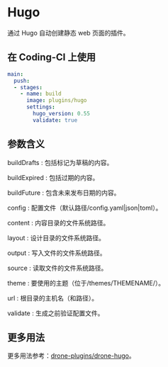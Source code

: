 # Hugo

通过 Hugo 自动创建静态 web 页面的插件。

## 在 Coding-CI 上使用

```yml
main:
  push:
  - stages:
    - name: build
      image: plugins/hugo
      settings:
        hugo_version: 0.55
        validate: true
```

## 参数含义

buildDrafts
: 包括标记为草稿的内容。

buildExpired
: 包括过期的内容。

buildFuture
: 包含未来发布日期的内容。

config
: 配置文件（默认路径/config.yaml|json|toml）。

content
: 内容目录的文件系统路径。

layout
: 设计目录的文件系统路径。

output
: 写入文件的文件系统路径。

source
: 读取文件的文件系统路径。

theme
: 要使用的主题（位于/themes/THEMENAME/）。

url
: 根目录的主机名（和路径）。

validate
: 生成之前验证配置文件。

## 更多用法

更多用法参考：[drone-plugins/drone-hugo](https://github.com/drone-plugins/drone-hugo)。
